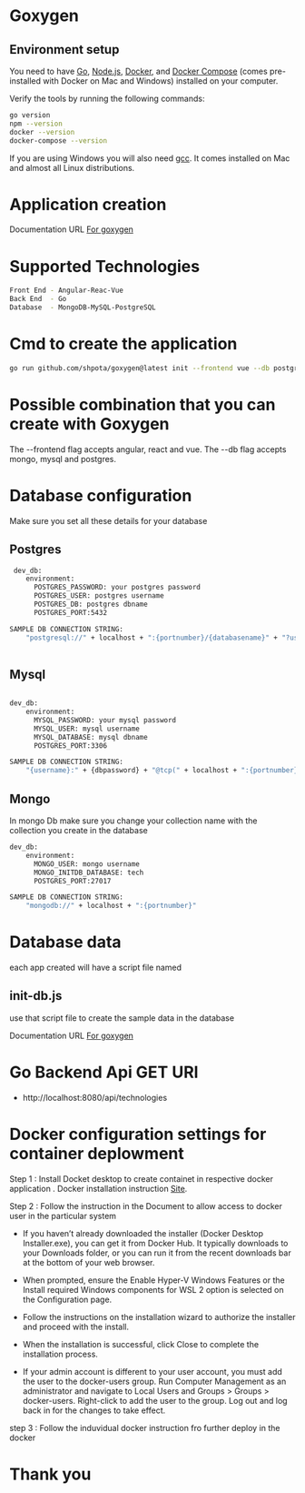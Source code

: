 # Goxygen

## Environment setup

You need to have [Go](https://golang.org/),
[Node.js](https://nodejs.org/),
[Docker](https://www.docker.com/), and
[Docker Compose](https://docs.docker.com/compose/)
(comes pre-installed with Docker on Mac and Windows)
installed on your computer.

Verify the tools by running the following commands:

```sh
go version
npm --version
docker --version
docker-compose --version
```

If you are using Windows you will also need
[gcc](https://gcc.gnu.org/). It comes installed
on Mac and almost all Linux distributions.


# Application creation

Documentation URL [For goxygen](https://github.com/Shpota/goxygen)


# Supported Technologies

```sh
Front End -	Angular-Reac-Vue
Back End  - Go
Database  - MongoDB-MySQL-PostgreSQL
```

# Cmd to create the application

```sh
go run github.com/shpota/goxygen@latest init --frontend vue --db postgres my-app
```

# Possible combination that you can create with Goxygen

The --frontend flag accepts angular, react and vue. The --db flag accepts mongo, mysql and postgres.

# Database configuration 
Make sure you set all these details for your database

## Postgres

```sh
 dev_db:
    environment:
      POSTGRES_PASSWORD: your postgres password
      POSTGRES_USER: postgres username
      POSTGRES_DB: postgres dbname
      POSTGRES_PORT:5432

SAMPLE DB CONNECTION STRING:
    "postgresql://" + localhost + ":{portnumber}/{databasename}" + "?user={username}&sslmode=disable&password=" + {dbpassword}
      
```


## Mysql

```sh

dev_db:
    environment:
      MYSQL_PASSWORD: your mysql password
      MYSQL_USER: mysql username
      MYSQL_DATABASE: mysql dbname
      POSTGRES_PORT:3306

SAMPLE DB CONNECTION STRING:
    "{username}:" + {dbpassword} + "@tcp(" + localhost + ":{portnumber})/tech"  

```

## Mongo

In mongo Db make sure you change your collection name with the collection you create in the database

```sh
dev_db:
    environment:
      MONGO_USER: mongo username
      MONGO_INITDB_DATABASE: tech
      POSTGRES_PORT:27017

SAMPLE DB CONNECTION STRING:
    "mongodb://" + localhost + ":{portnumber}"

```

# Database data

each app created will have a script file named  
## init-db.js 

use that script file to create the sample data in the database

Documentation URL [For goxygen](https://github.com/Shpota/goxygen)


# Go Backend Api GET URl

 * http://localhost:8080/api/technologies


# Docker configuration settings for container deplowment

Step 1 : Install Docket desktop to create containet in respective docker application . Docker installation instruction [Site](https://docs.docker.com/engine/install/).

Step 2 : Follow the instruction in the Document to allow access to docker user in the particular system 

 * If you haven’t already downloaded the installer (Docker Desktop Installer.exe), you can get it from Docker Hub. It typically downloads to your Downloads folder, or you can run it from the recent downloads bar at the bottom of your web browser.

 * When prompted, ensure the Enable Hyper-V Windows Features or the Install required Windows components for WSL 2 option is selected on the Configuration page.

 * Follow the instructions on the installation wizard to authorize the installer and proceed with the install.

 * When the installation is successful, click Close to complete the installation process.

 * If your admin account is different to your user account, you must add the user to the docker-users group. Run Computer Management as an administrator and navigate to Local Users and Groups > Groups > docker-users. Right-click to add the user to the group. Log out and log back in for the changes to take effect.

step 3 : Follow the induvidual docker instruction fro further deploy in the docker

# Thank you

